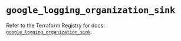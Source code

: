 # `google_logging_organization_sink`

Refer to the Terraform Registry for docs: [`google_logging_organization_sink`](https://registry.terraform.io/providers/hashicorp/google/6.19.0/docs/resources/logging_organization_sink).
